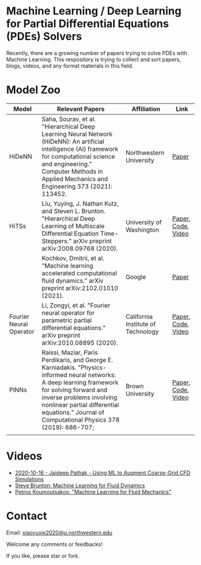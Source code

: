 # Machine Learning / Deep Learning for Partial Differential Equations (PDEs) Solvers

Recently, there are a growing number of papers trying to solve PDEs with Machine Learning. This respository is trying to collect and sort papers, blogs, videos, and any format materials in this field.

# Model Zoo

| Model                   | Relevant Papers                                              | Affiliation                        | Link                                                         |
| ----------------------- | ------------------------------------------------------------ | ---------------------------------- | ------------------------------------------------------------ |
| HiDeNN                  | Saha, Sourav, et al. "Hierarchical Deep Learning Neural Network (HiDeNN): An artificial intelligence (AI) framework for computational science and engineering." Computer Methods in Applied Mechanics and Engineering 373 (2021): 113452. | Northwestern University            | [Paper](https://www.sciencedirect.com/science/article/pii/S004578252030637X) |
| HiTSs                   | Liu, Yuying, J. Nathan Kutz, and Steven L. Brunton. "Hierarchical Deep Learning of Multiscale Differential Equation Time-Steppers." arXiv preprint arXiv:2008.09768 (2020). | University of Washington           | [Paper](http://arxiv.org/abs/2102.01010), [Code](https://github.com/luckystarufo/multiscale_HiTS), [Video](https://www.youtube.com/watch?v=Jfl3dIlSTrU) |
|                         | Kochkov, Dmitrii, et al. "Machine learning accelerated computational fluid dynamics." arXiv preprint arXiv:2102.01010 (2021). | Google                             | [Paper](http://arxiv.org/abs/2102.01010)                     |
| Fourier Neural Operator | Li, Zongyi, et al. "Fourier neural operator for parametric partial differential equations." arXiv preprint arXiv:2010.08895 (2020). | California Institute of Technology | [Paper](https://arxiv.org/abs/2010.08895), [Code](https://github.com/zongyi-li/fourier_neural_operator), [Video](https://www.youtube.com/watch?v=IaS72aHrJKE) |
| PINNs                   | Raissi, Maziar, Paris Perdikaris, and George E. Karniadakis. "Physics-informed neural networks: A deep learning framework for solving forward and inverse problems involving nonlinear partial differential equations." Journal of Computational Physics 378 (2019): 686-707; | Brown University                   | [Paper](https://www.sciencedirect.com/science/article/pii/S0021999118307125?casa_token=LpL_wvHQ4CIAAAAA:9xVIgdgQV8GJnbMHbNvP7Kv_gMncbyvEcVFUQI16hhdexW6B7Mzx03LJC4QSr9txfUZ3kI2OEQ), [Code](https://github.com/maziarraissi/PINNs), [Video](https://www.youtube.com/watch?v=ewaIDXjmRJAhttps://www.youtube.com/watch?v=ewaIDXjmRJA) |
|                         |                                                              |                                    |                                                              |

# Videos
- [2020-10-16 - Jaideep Pathak - Using ML to Augment Coarse-Grid CFD Simulations](https://www.youtube.com/watch?v=2Ab-8xTI89c)
- [Steve Brunton: Machine Learning for Fluid Dynamics](https://www.youtube.com/watch?v=20vB4MzAbCwv)
- [Petros Koumoutsakos: "Machine Learning for Fluid Mechanics"](https://www.youtube.com/watch?v=gv20VsKqgpc)

# Contact

Email: xiaoyuxie2020@u.northwestern.edu

Welcome any comments or feedbacks!

If you like, please star or fork.
